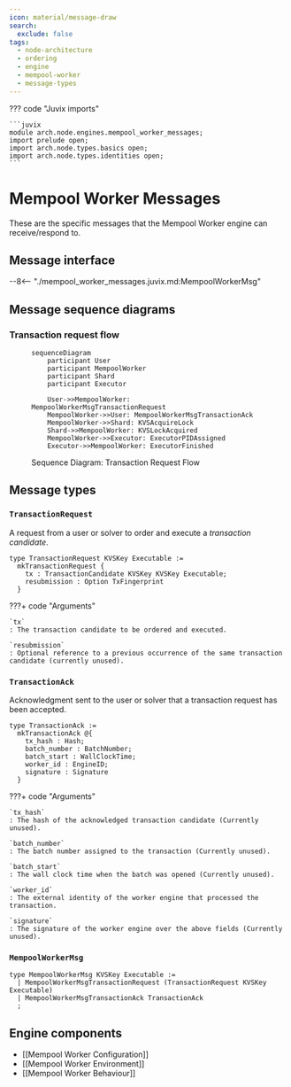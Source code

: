```yaml
---
icon: material/message-draw
search:
  exclude: false
tags:
  - node-architecture
  - ordering
  - engine
  - mempool-worker
  - message-types
---
```


??? code "Juvix imports"

    ```juvix
    module arch.node.engines.mempool_worker_messages;
    import prelude open;
    import arch.node.types.basics open;
    import arch.node.types.identities open;
    ```

# Mempool Worker Messages

These are the specific messages that the Mempool Worker engine can receive/respond to.

## Message interface

--8<-- "./mempool_worker_messages.juvix.md:MempoolWorkerMsg"

## Message sequence diagrams

### Transaction request flow

<!-- --8<-- [start:message-sequence-diagram-transaction-request] -->
<figure markdown="span">

```mermaid
sequenceDiagram
    participant User
    participant MempoolWorker
    participant Shard
    participant Executor

    User->>MempoolWorker: MempoolWorkerMsgTransactionRequest
    MempoolWorker->>User: MempoolWorkerMsgTransactionAck
    MempoolWorker->>Shard: KVSAcquireLock
    Shard->>MempoolWorker: KVSLockAcquired
    MempoolWorker->>Executor: ExecutorPIDAssigned
    Executor->>MempoolWorker: ExecutorFinished
```

<figcaption markdown="span">
Sequence Diagram: Transaction Request Flow
</figcaption>
</figure>
<!-- --8<-- [end:message-sequence-diagram-transaction-request] -->

## Message types

### `TransactionRequest`

A request from a user or solver to order and execute a *transaction candidate*.

<!-- --8<-- [start:TransactionRequest] -->
```juvix
type TransactionRequest KVSKey Executable :=
  mkTransactionRequest {
    tx : TransactionCandidate KVSKey KVSKey Executable;
    resubmission : Option TxFingerprint
  }
```
<!-- --8<-- [end:TransactionRequest] -->

???+ code "Arguments"

    `tx`
    : The transaction candidate to be ordered and executed.

    `resubmission`
    : Optional reference to a previous occurrence of the same transaction
    candidate (currently unused).

### `TransactionAck`

Acknowledgment sent to the user or solver that a transaction request has been
accepted.

<!-- --8<-- [start:TransactionAck] -->
```juvix
type TransactionAck :=
  mkTransactionAck @{
    tx_hash : Hash;
    batch_number : BatchNumber;
    batch_start : WallClockTime;
    worker_id : EngineID;
    signature : Signature
  }
```
<!-- --8<-- [end:TransactionAck] -->

???+ code "Arguments"

    `tx_hash`
    : The hash of the acknowledged transaction candidate (Currently unused).

    `batch_number`
    : The batch number assigned to the transaction (Currently unused).

    `batch_start`
    : The wall clock time when the batch was opened (Currently unused).

    `worker_id`
    : The external identity of the worker engine that processed the transaction.

    `signature`
    : The signature of the worker engine over the above fields (Currently unused).

### `MempoolWorkerMsg`

<!-- --8<-- [start:MempoolWorkerMsg] -->
```juvix
type MempoolWorkerMsg KVSKey Executable :=
  | MempoolWorkerMsgTransactionRequest (TransactionRequest KVSKey Executable)
  | MempoolWorkerMsgTransactionAck TransactionAck
  ;
```
<!-- --8<-- [end:MempoolWorkerMsg] -->

## Engine components

- [[Mempool Worker Configuration]]
- [[Mempool Worker Environment]]
- [[Mempool Worker Behaviour]]